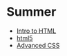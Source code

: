# Summer

<ul>
<li><a href="intro_to_html/Index.html" target="_blank"> Intro to HTML</a></li>
<li><a href="html5/index.html" target="_blank"> html5 </a></li>
<li><a href="adv_css/index.html" target="_blank"> Advanced CSS </a></li>
</ul>